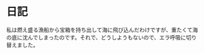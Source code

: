 # <!--:ja-->日記<!--:-->
<!--:ja-->私は燃え盛る漁船から宝箱を持ち出して海に飛び込んだわけですが、重たくて海の底に沈んでしまったのです。それで、どうしようもないので、エラ呼吸に切り替えました。<!--:-->

